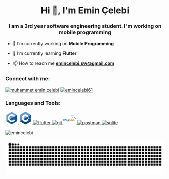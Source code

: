 <h1 align="center">Hi 👋, I'm Emin Çelebi</h1>
<h3 align="center">I am a 3rd year software engineering student. I'm working on mobile programming</h3>

- 🔭 I’m currently working on **Mobile Programming**

- 🌱 I’m currently learning **Flutter**

- 📫 How to reach me **emincelebi.sw@gmail.com**

<h3 align="left">Connect with me:</h3>
<p align="left">
<a href="https://www.linkedin.com/in/muhammet-emin-%C3%A7elebi-631960233/" target="blank"><img align="center" src="https://raw.githubusercontent.com/rahuldkjain/github-profile-readme-generator/master/src/images/icons/Social/linked-in-alt.svg" alt="muhammet emin çelebi" height="30" width="40" /></a>
<a href="https://instagram.com/emincelebi61" target="blank"><img align="center" src="https://raw.githubusercontent.com/rahuldkjain/github-profile-readme-generator/master/src/images/icons/Social/instagram.svg" alt="emincelebi61" height="30" width="40" /></a>
</p>

<h3 align="left">Languages and Tools:</h3>
<p align="left"> <a href="https://www.cprogramming.com/" target="_blank" rel="noreferrer"> <img src="https://raw.githubusercontent.com/devicons/devicon/master/icons/c/c-original.svg" alt="c" width="40" height="40"/> </a> <a href="https://www.w3schools.com/cpp/" target="_blank" rel="noreferrer"> <img src="https://raw.githubusercontent.com/devicons/devicon/master/icons/cplusplus/cplusplus-original.svg" alt="cplusplus" width="40" height="40"/> </a> <a href="https://flutter.dev" target="_blank" rel="noreferrer"> <img src="https://www.vectorlogo.zone/logos/flutterio/flutterio-icon.svg" alt="flutter" width="40" height="40"/> </a> <a href="https://git-scm.com/" target="_blank" rel="noreferrer"> <img src="https://www.vectorlogo.zone/logos/git-scm/git-scm-icon.svg" alt="git" width="40" height="40"/> </a> <a href="https://www.mysql.com/" target="_blank" rel="noreferrer"> <img src="https://raw.githubusercontent.com/devicons/devicon/master/icons/mysql/mysql-original-wordmark.svg" alt="mysql" width="40" height="40"/> </a> <a href="https://postman.com" target="_blank" rel="noreferrer"> <img src="https://www.vectorlogo.zone/logos/getpostman/getpostman-icon.svg" alt="postman" width="40" height="40"/> </a> <a href="https://www.sqlite.org/" target="_blank" rel="noreferrer"> <img src="https://www.vectorlogo.zone/logos/sqlite/sqlite-icon.svg" alt="sqlite" width="40" height="40"/> </a> </p>

<p><img align="center" src="https://github-readme-stats.vercel.app/api/top-langs?username=emincelebi&show_icons=true&locale=en&layout=compact" alt="emincelebi" /></p>

<picture>
  <source media="(prefers-color-scheme: dark)" srcset="https://raw.githubusercontent.com/emincelebi/emincelebi/output/github-contribution-grid-snake-dark.svg">
  <source media="(prefers-color-scheme: light)" srcset="https://raw.githubusercontent.com/emincelebi/emincelebi/output/github-contribution-grid-snake.svg">
  <img alt="github contribution grid snake animation" src="https://raw.githubusercontent.com/emincelebi/emincelebi/output/github-contribution-grid-snake.svg">
</picture>
